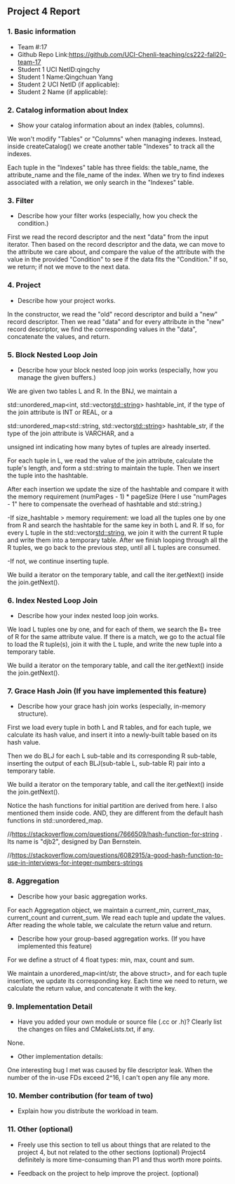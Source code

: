 ## Project 4 Report


### 1. Basic information
 - Team #:17
 - Github Repo Link:https://github.com/UCI-Chenli-teaching/cs222-fall20-team-17
 - Student 1 UCI NetID:qingchy
 - Student 1 Name:Qingchuan Yang
 - Student 2 UCI NetID (if applicable):
 - Student 2 Name (if applicable):


### 2. Catalog information about Index
- Show your catalog information about an index (tables, columns). 

We won't modify "Tables" or "Columns" when managing indexes. Instead, inside createCatalog() we create another table "Indexes" to track all the indexes. 

Each tuple in the "Indexes" table has three fields: the table_name, the attribute_name and the file_name of the index. 
When we try to find indexes associated with a relation, we only search in the "Indexes" table.

### 3. Filter
- Describe how your filter works (especially, how you check the condition.)

First we read the record descriptor and the next "data" from the input iterator. Then based on the record descriptor and the data, we can move to the attribute we care about, and compare the value of the attribute with the value in the provided "Condition" to see if the data fits the "Condition." If so, we return; if not we move to the next data. 


### 4. Project
- Describe how your project works.

In the constructor, we read the "old" record descriptor and build a "new" record descriptor. Then we read "data" and for every attribute in the "new" record descriptor, we find the corresponding values in the "data", concatenate the values, and return.   


### 5. Block Nested Loop Join
- Describe how your block nested loop join works (especially, how you manage the given buffers.)

We are given two tables L and R. In the BNJ, we maintain a 

std::unordered_map<int, std::vector<std::string>> hashtable_int, if the type of the join attribute is INT or REAL, or a

std::unordered_map<std::string, std::vector<std::string>> hashtable_str, if the type of the join attribute is VARCHAR, and a 

unsigned int indicating how many bytes of tuples are already inserted.
            
For each tuple in L, we read the value of the join attribute, calculate the tuple's length, and form a std::string to maintain the tuple. Then we insert the tuple into the hashtable.

After each insertion we update the size of the hashtable and compare it with the memory requirement (numPages - 1) * pageSize (Here I use "numPages  - 1" here to compensate the overhead of hashtable and std::string.)

-If size_hashtable > memory requirement: we load all the tuples one by one from R and search the hashtable for the same key in both L and R. If so, for every L tuple in the std::vector<std::string>,
we join it with the current R tuple and write them into a temporary table. After we finish looping through all the R tuples, we go back to the previous step, until all L tuples are consumed. 

-If not, we continue inserting tuple. 

We build a iterator on the temporary table, and call the iter.getNext() inside the join.getNext().
### 6. Index Nested Loop Join
- Describe how your index nested loop join works. 

We load L tuples one by one, and for each of them, we search the B+ tree of R for the same attribute value. If there is a match, we go to the actual file to load the R tuple(s), join it with the L tuple, and write the new tuple into a temporary table.

We build a iterator on the temporary table, and call the iter.getNext() inside the join.getNext().
### 7. Grace Hash Join (If you have implemented this feature)
- Describe how your grace hash join works (especially, in-memory structure).

First we load every tuple in both L and R tables, and for each tuple, we calculate its hash value, and insert it into a newly-built table based on its hash value.

Then we do BLJ for each L sub-table and its corresponding R sub-table, inserting the output of each BLJ(sub-table L, sub-table R) pair into a temporary table.   

We build a iterator on the temporary table, and call the iter.getNext() inside the join.getNext().

Notice the hash functions for initial partition are derived from here. I also mentioned them inside code. AND, they are different from the default hash functions in std::unordered_map.

//https://stackoverflow.com/questions/7666509/hash-function-for-string . Its name is "djb2", designed by Dan Bernstein.

//https://stackoverflow.com/questions/6082915/a-good-hash-function-to-use-in-interviews-for-integer-numbers-strings

### 8. Aggregation
- Describe how your basic aggregation works.

For each Aggregation object, we maintain a current_min, current_max, current_count and current_sum. We read each tuple and update the values. After reading the whole table, we calculate the return value and return.

- Describe how your group-based aggregation works. (If you have implemented this feature)

For we define a struct of 4 float types: min, max, count and sum.

We maintain a unordered_map<int/str, the above struct>, and for each tuple insertion, we update its corresponding key. Each time we need to return, we calculate the return value, and concatenate it with the key.
  

### 9. Implementation Detail
- Have you added your own module or source file (.cc or .h)? 
  Clearly list the changes on files and CMakeLists.txt, if any.

None.


- Other implementation details:

One interesting bug I met was caused by file descriptor leak. When the number of the in-use FDs exceed 2^16, I can't open any file any more.


### 10. Member contribution (for team of two)
- Explain how you distribute the workload in team.



### 11. Other (optional)
- Freely use this section to tell us about things that are related to the project 4, but not related to the other sections (optional)
Project4 definitely is more time-consuming than P1 and thus worth more points.


- Feedback on the project to help improve the project. (optional)
